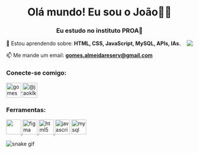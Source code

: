 <h1 align="center">Olá mundo! Eu sou o João🐸✨</h1>
<h3 align="center">Eu estudo no instituto PROA💙</h3>

<p>  <img align="right"  src="https://github-readme-stats.vercel.app/api?username=gomesdev09&show_icons=true&theme=tokyonight"
    media="(prefers-color-scheme: tokyonight)"/> </p>

🌱 Estou aprendendo sobre: **HTML, CSS, JavaScript, MySQL, APIs, IAs.**

📫 Me mande um email: **gomes.almeidareserv@gmail.com**

<h3 align="left ">Conecte-se comigo:</h3>
<p alinhar="esquerda">
  
<a href="https://linkedin.com/in/gomesdev09" target="blank"><img align="center" src="https://www.vectorlogo.zone/logos/linkedin/linkedin-tile.svg" alt="gomesdev09" height="40" width="40"/> 
  <a href="https://www.instagram.com/@jaoklk" target="blank"><img align="center" src="https://www.vectorlogo.zone/logos/instagram/instagram-tile.svg" alt="@jaoklk" height="40" width="40"/></a> </p>


<h3 align="left">Ferramentas:</h3>
<p align="left"> 
  
  <a href="https://www.w3schools.com/css/" target="_blank" rel="noreferrer"> 
  <img src="https://www.vectorlogo.zone/logos/w3_css/w3_css-icon.svg"="css3" width"="40" height="40"/> </a> 
  <a href="https:// www.figma.com/" target="_blank" rel="noreferrer"> <img src="https://www.vectorlogo.zone/logos/figma/figma-icon.svg" alt="figma" width= "40" height="40"/> </a> 
  <a href="https://www.w3.org/html/" target="_blank" rel="noreferrer"> <img src="https://www.vectorlogo.zone/logos/w3_html5/w3_html5-icon.svg" alt="html5" width="40" height="40"/> </a> 
<a href="https://developer.mozilla.org/en-US/docs/Web/JavaScript" target="_blank" rel ="noreferrer"> 
  <img src="https://www.vectorlogo.zone/logos/javascript/javascript-icon.svg" alt="javascript" width="40" height="40"/></a> 
  <a href=" https://www.mysql.com/" target="_blank" rel="noreferrer"> <img src="https://www.vectorlogo.zone/logos/mysql/mysql-icon.svg" alt="mysql" width="40" height="40"/> </a>
  
![snake gif](https://https://github.com/Gomesdev09/Gomesdev09/blob/output/github-contribution-grid-snake.gif)





